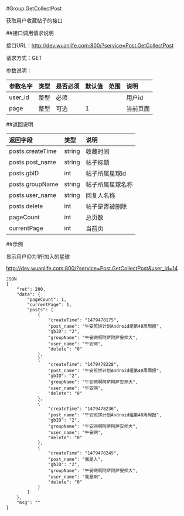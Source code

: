 #Group.GetCollectPost

获取用户收藏帖子的接口

##接口调用请求说明

接口URL：http://dev.wuanlife.com:800/?service=Post.GetCollectPost

请求方式：GET

参数说明：

|参数名字        |类型  |是否必须    |默认值    |范围                   |说明|
|:--|:--|:--|:--|:--|:--|
|user_id        |整型   |必须          ||                              |用户id|
|page       |整型   |可选          | 1   |                              |当前页面|

##返回说明

|返回字段                | 类型   |     说明|
|:--|:--|:--|
|posts.createTime       |       string    |  收藏时间|
|posts.post_name           |     string   |      帖子标题|
|posts.gbID    |      int   |   帖子所属星球id|
|posts.groupName |   string   |   帖子所属星球名称|
|posts.user_name        |       string     |    回复人名称|
|posts.delete        |       int     |    帖子是否被删除|
|pageCount           |     int     |    总页数|
|currentPage        |      int   |      当前页|

##示例

显示用户ID为1所加入的星球

http://dev.wuanlife.com:800/?service=Post.GetCollectPost&user_id=14

    JSON
    {
        "ret": 200,
        "data": {
            "pageCount": 1,
            "currentPage": 1,
            "posts": [
                {
                    "createTime": "1479478175",
                    "post_name": "午安煎饼计划Android组第48周周报",
                    "gbID": "2",
                    "groupName": "午安网啊阿萨阿萨安师大",
                    "user_name": "午安网",
                    "delete": "0"
                },
                {
                    "createTime": "1479478228",
                    "post_name": "午安煎饼计划Android组第48周周报",
                    "gbID": "2",
                    "groupName": "午安网啊阿萨阿萨安师大",
                    "user_name": "午安网",
                    "delete": "0"
                },
                {
                    "createTime": "1479478236",
                    "post_name": "午安煎饼计划Android组第48周周报",
                    "gbID": "2",
                    "groupName": "午安网啊阿萨阿萨安师大",
                    "user_name": "午安网",
                    "delete": "0"
                },
                {
                    "createTime": "1479478245",
                    "post_name": "我是人",
                    "gbID": "2",
                    "groupName": "午安网啊阿萨阿萨安师大",
                    "user_name": "我是刷",
                    "delete": "0"
                }
            ]
        },
        "msg": ""
    }
